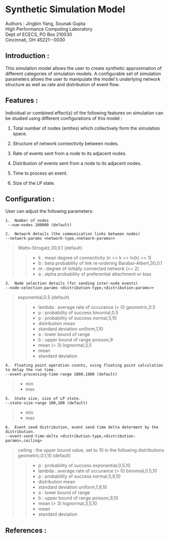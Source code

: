 # Synthetic Simulation Model #

Authors : Jingbin Yang, Sounak Gupta <br>
High Performance Computing Laboratory <br>
Dept of ECECS, PO Box 210030 <br>
Cincinnati, OH  45221--0030 <br>


## Introduction : ##

This simulation model allows the user to create synthetic approximation of different
categories of simulation models. A configurable set of simulation parameters allows
the user to manipulate the model's underlying network structure as well as rate and
distribution of event flow.


## Features : ##

Individual or combined effect(s) of the following features on simulation can be
studied using different configurations of this model :

1. Total number of nodes (entites) which collectively form the simulation space.

2. Structure of network connectivity between nodes.

3. Rate of events sent from a node to its adjacent nodes.

4. Distribution of events sent from a node to its adjacent nodes.

5. Time to process an event.

6. Size of the LP state.


## Configuration : ##

User can adjust the following parameters:

    1.  Number of nodes
     --num-nodes 100000 (default)
   
    2.  Network details (the communication links between nodes)
    --network-params <network-type,<network-params>>
>  Watts-Strogatz,30,0.1 (default)
> > * k : mean degree of connectivity (n >> k >> ln(k) >> 1)
> > * b : beta probability of link re-ordering
> Barabsi-Albert,30,0.1
> > * m : degree of initially connected network (>= 2)
> > * a : alpha probability of preferential attachment or bias

    3.  Node selection details (for sending inter-node events)
    --node-selection-params <distribution-type,<distribution-params>>
> exponential,0.5 (default)
> > * lambda : average rate of occurance (> 0)
> geometric,0.5
> > * p : probability of success
> binomial,0.5
> > * p : probability of success
> normal,5,10
> > * distribution mean
> > * standard deviation
> uniform,1,10
> > * a : lower bound of range
> > * b : upper bound of range
> poisson,9
> > * mean (> 3)
> lognormal,3,5
> > * mean
> > * standard deviation

    4.  Floating point operation counts, using floating point calculation to delay the run time.
    --event-processing-time-range 1000,1000 (default)
> * min
> * max

    5.  State size, size of LP state.
    --state-size-range 100,100 (default)
> * min
> * max

    6.  Event send distribution, event send time delta determent by the distribution.
    --event-send-time-delta <distribution-type,<distribution-params>,ceiling>
> ceiling : the upper bound value, set to 10 in the following distribuitons
> geometric,0.1,10 (default)
> > * p : probability of success
> exponential,0.5,10
> > * lambda : average rate of occurance (> 0)
> binomial,0.5,10
> > * p : probability of success
> normal,5,9,10
> > * distribution mean
> > * standard deviation
> uniform,1,9,10
> > * a : lower bound of range
> > * b : upper bound of range
> poisson,9,10
> > * mean (> 3)
> lognormal,3,5,10
> > * mean
> > * standard deviation


## References : ##

